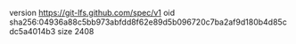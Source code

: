 version https://git-lfs.github.com/spec/v1
oid sha256:04936a88c5bb973abfdd8f62e89d5b096720c7ba2af9d180b4d85cdc5a4014b3
size 2408
